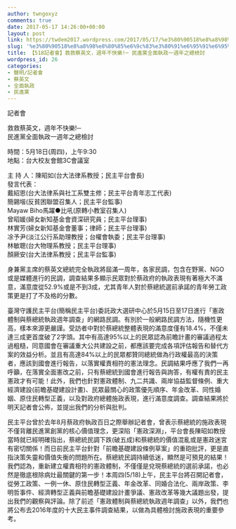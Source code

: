 ```yaml
---
author: twngoxyz
comments: true
date: 2017-05-17 14:26:00+00:00
layout: post
link: https://twdem2017.wordpress.com/2017/05/17/%e3%80%90518%e8%a8%98%e8%80%85%e6%9c%83%e3%80%91%e6%95%91%e6%95%91%e8%94%a1%e8%8b%b1%e6%96%87%ef%bc%8c%e9%80%b1%e5%b9%b4%e4%b8%8d%e5%bf%ab%e6%a8%82%e2%94%80-%e6%b0%91%e9%80%b2%e9%bb%a8%e5%85%a8/
slug: '%e3%80%90518%e8%a8%98%e8%80%85%e6%9c%83%e3%80%91%e6%95%91%e6%95%91%e8%94%a1%e8%8b%b1%e6%96%87%ef%bc%8c%e9%80%b1%e5%b9%b4%e4%b8%8d%e5%bf%ab%e6%a8%82%e2%94%80-%e6%b0%91%e9%80%b2%e9%bb%a8%e5%85%a8'
title: 【518記者會】救救蔡英文，週年不快樂!─ 民進黨全面執政一週年之總檢討
wordpress_id: 26
categories:
- 聲明/記者會
- 蔡英文
- 全面執政
- 民進黨
---
```


記者會

  
救救蔡英文，週年不快樂!─  
民進黨全面執政一週年之總檢討

  
時間：5月18日(周四)，上午9:30  
地點：台大校友會館3C會議室

主 持 人：陳昭如(台大法律系教授；民主平台會長)  
發言代表：  
戴紹恩(台大法律系與社工系雙主修；民主平台青年志工代表)  
簡錫堦(反貧困聯盟召集人；民主平台監事)  
Mayaw Biho馬躍●比吼(原轉小教室召集人)  
曾昭媛(婦女新知基金會資深研究員；民主平台理事)  
林實芳(婦女新知基金會董事；律師；民主平台理事)  
凃予尹(淡江公行系助理教授；台權會執委；民主平台理事)  
林敏聰(台大物理系教授；民主平台理事)  
顏厥安(台大法律系教授；民主平台監事)

  


身兼黨主席的蔡英文總統完全執政將屆滿一周年，各家民調，包含在野黨、NGO或是媒體進行的民調，調查結果多顯示民眾對於蔡政府的執政表現有著極大不滿意，滿意度從52.9%或是不到3成，尤其青年人對於蔡總統選前承諾的青年勞工政策更是打了不及格的分數。

  


  
臺灣守護民主平台(簡稱民主平台)委託政大選研中心於5月15日至17日進行「憲政體制與蔡總統執政週年調查」的網路民調。有別於一般網路民調方法，隨機性更高，樣本來源更嚴謹。受訪者中對於蔡總統整體表現的滿意度僅有18.4%，不僅未達三成更首度破了2字頭。其中有高達95%以上的民眾認為前瞻計畫的審議過程太過粗糙，同意國會在審議重大公共建設之前，都應該要完成各項評估報告和替代方案的效益分析。並且有高達84%以上的民眾都贊同總統做為行政權最高的決策者，應該到國會進行報告，以落實權責相符的憲法理念。民調結果呼應了我們一再呼籲，在落實全面憲改之前，只有蔡總統到國會進行報告與詢答，有權有責的民主憲政才有可能！此外，我們也針對憲政體制、九二共識、兩岸協益監督條例、重大經濟建設(前瞻基礎建設計畫)、民眾最關心的政策優先順序、年金改革、同性婚姻、原住民轉型正義，以及對政府總體施政表現，進行滿意度調查。調查結果將於明天記者會公佈，並提出我們的分析與批判。

  


  
民主平台曾於去年8月蔡政府執政百日之際舉辦記者會，曾表示蔡總統的施政表現不僅背離民進黨創黨的核心價值理念，更深陷「憲政深淵」，平台會長陳昭如教授當時就已經明確指出，蔡總統民調下跌(破五成)和蔡總統的價值混亂或是憲政迷宮有密切關係！而日前民主平台針對「前瞻基礎建設條例草案」的重砲批評，更是直指決策失靈和價值失衡的問題所在。蔡總統民調持續低迷，顯然是可預見的結果！我們認為，重新建立權責相符的憲政體制，不僅僅是兌現蔡總統的選前承諾，也必然是徹底根除病灶最關鍵的第一步！本周四(5/18)上午，民主平台將召開記者會，從勞工政策、一例一休、原住民轉型正義、年金改革、同婚合法化、兩岸政策、李明哲事件、經濟轉型正義與前瞻基礎建設計畫爭議、憲政改革等幾大議題出發，提出我們的觀察與評論。除了前述「憲政體制與蔡總統執政週年調查」以外，我們也將公布去2016年度的十大民主事件調查結果，以做為具體檢討施政表現的重要參考。
